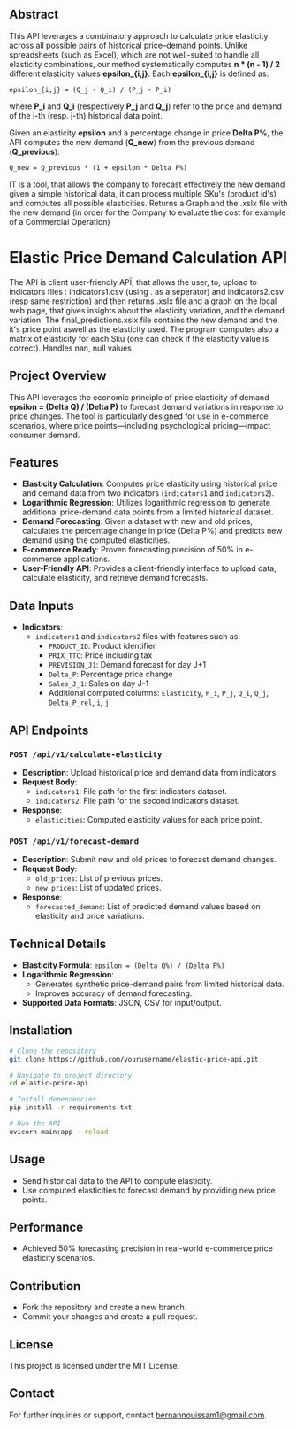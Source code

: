 ## Abstract

This API leverages a combinatory approach to calculate price elasticity across all possible pairs of historical price–demand points. Unlike spreadsheets (such as Excel), which are not well-suited to handle all elasticity combinations, our method systematically computes **n * (n - 1) / 2** different elasticity values **epsilon_{i,j}**. Each **epsilon_{i,j}** is defined as:

```
epsilon_{i,j} = (Q_j - Q_i) / (P_j - P_i)
```

where **P_i** and **Q_i** (respectively **P_j** and **Q_j**) refer to the price and demand of the i-th (resp. j-th) historical data point.

Given an elasticity **epsilon** and a percentage change in price **Delta P%**, the API computes the new demand (**Q_new**) from the previous demand (**Q_previous**):

```
Q_new = Q_previous * (1 + epsilon * Delta P%)
```

IT is a tool, that allows the company to forecast effectively the new demand given a simple historical data, it can process multiple SKu's (product id's) and computes all possible elasticities. Returns a Graph and the .xslx file with the new demand (in order for the Company to evaluate the cost for example of a Commercial Operation)

# Elastic Price Demand Calculation API

The API is client user-friendly APÏ, that allows the user, to, upload to indicators files : indicators1.csv (using . as a seperator) and indicators2.csv (resp same restriction) and then returns .xslx file and a graph on the local web page, that gives insights about the elasticity variation, and the demand variation. The final_predictions.xslx file contains the new demand and the it's price point aswell as the elasticity used. The program computes also a matrix of elasticity for each Sku (one can check if the elasticity value is correct). Handles nan, null values 

## Project Overview

This API leverages the economic principle of price elasticity of demand **epsilon = (Delta Q) / (Delta P)** to forecast demand variations in response to price changes. The tool is particularly designed for use in e-commerce scenarios, where price points—including psychological pricing—impact consumer demand.

## Features

- **Elasticity Calculation**: Computes price elasticity using historical price and demand data from two indicators (`indicators1` and `indicators2`).
- **Logarithmic Regression**: Utilizes logarithmic regression to generate additional price-demand data points from a limited historical dataset.
- **Demand Forecasting**: Given a dataset with new and old prices, calculates the percentage change in price (Delta P%) and predicts new demand using the computed elasticities.
- **E-commerce Ready**: Proven forecasting precision of 50% in e-commerce applications.
- **User-Friendly API**: Provides a client-friendly interface to upload data, calculate elasticity, and retrieve demand forecasts.

## Data Inputs

- **Indicators**:
  - `indicators1` and `indicators2` files with features such as:
    - `PRODUCT_ID`: Product identifier
    - `PRIX_TTC`: Price including tax
    - `PREVISION_J1`: Demand forecast for day J+1
    - `Delta_P`: Percentage price change
    - `Sales_J_1`: Sales on day J-1
    - Additional computed columns: `Elasticity`, `P_i`, `P_j`, `Q_i`, `Q_j`, `Delta_P_rel`, `i`, `j`

## API Endpoints

### `POST /api/v1/calculate-elasticity`
- **Description**: Upload historical price and demand data from indicators.
- **Request Body**:
  - `indicators1`: File path for the first indicators dataset.
  - `indicators2`: File path for the second indicators dataset.
- **Response**:
  - `elasticities`: Computed elasticity values for each price point.

### `POST /api/v1/forecast-demand`
- **Description**: Submit new and old prices to forecast demand changes.
- **Request Body**:
  - `old_prices`: List of previous prices.
  - `new_prices`: List of updated prices.
- **Response**:
  - `forecasted_demand`: List of predicted demand values based on elasticity and price variations.

## Technical Details

- **Elasticity Formula**: `epsilon = (Delta Q%) / (Delta P%)`
- **Logarithmic Regression**:
  - Generates synthetic price-demand pairs from limited historical data.
  - Improves accuracy of demand forecasting.
- **Supported Data Formats**: JSON, CSV for input/output.

## Installation

```bash
# Clone the repository
git clone https://github.com/yourusername/elastic-price-api.git

# Navigate to project directory
cd elastic-price-api

# Install dependencies
pip install -r requirements.txt

# Run the API
uvicorn main:app --reload
```

## Usage

- Send historical data to the API to compute elasticity.
- Use computed elasticities to forecast demand by providing new price points.

## Performance

- Achieved 50% forecasting precision in real-world e-commerce price elasticity scenarios.

## Contribution

- Fork the repository and create a new branch.
- Commit your changes and create a pull request.

## License

This project is licensed under the MIT License.

## Contact

For further inquiries or support, contact [bernannouissam1@gmail.com](mailto:bernannouissam1@gmail.com).




